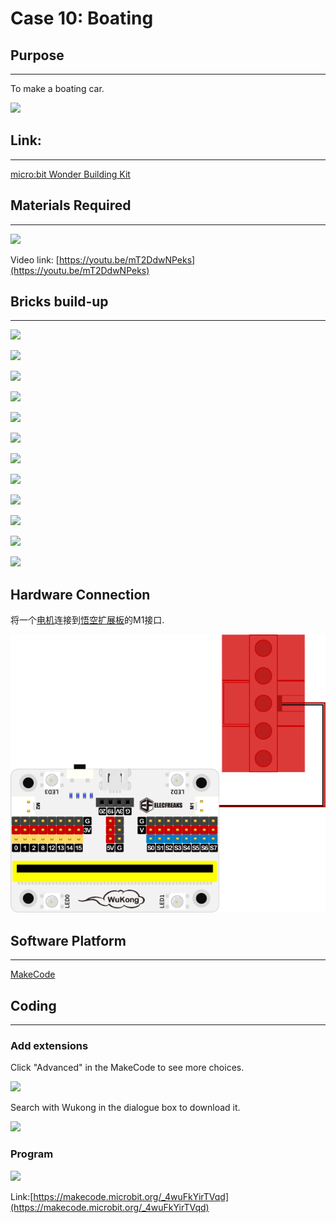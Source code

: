 # Case 10: Boating 

## Purpose
---
To make a boating car. 
 
![](./images/case-10-01.png)

## Link: 
---
[micro:bit Wonder Building Kit](https://www.elecfreaks.com/micro-bit-wonder-building-kit-without-micro-bit-board.html)

## Materials Required
---
![](./images/case-10-02.png)

Video link:
[https://youtu.be/mT2DdwNPeks](https://youtu.be/mT2DdwNPeks)

## Bricks build-up
---


![](./images/step-case-10-01.png)

![](./images/step-case-10-02.png)

![](./images/step-case-10-03.png)

![](./images/step-case-10-04.png)

![](./images/step-case-10-05.png)

![](./images/step-case-10-06.png)

![](./images/step-case-10-07.png)

![](./images/step-case-10-08.png)

![](./images/step-case-10-09.png)

![](./images/step-case-10-10.png)

![](./images/step-case-10-11.png)

![](./images/step-case-10-12.png)

## Hardware Connection

将一个[电机](https://www.elecfreaks.com/geekservo-motor-2kg-compatible-with-lego.html)连接到[悟空扩展板](https://www.elecfreaks.com/wukong-board-with-lego-holder-for-micro-bit.html)的M1接口.

![](./images/Wonder-Building-Kit-case-03-06.png)

## Software Platform
---
[MakeCode](https://makecode.microbit.org/)

## Coding
---
### Add extensions
Click "Advanced" in the MakeCode to see more choices.
 
![](./images/case-01-03.png)

Search with Wukong in the dialogue box to download it. 

![](./images/case-01-04.png)





### Program
 
![](./images/case-10-05.png)

Link:[https://makecode.microbit.org/_4wuFkYirTVqd](https://makecode.microbit.org/_4wuFkYirTVqd)

